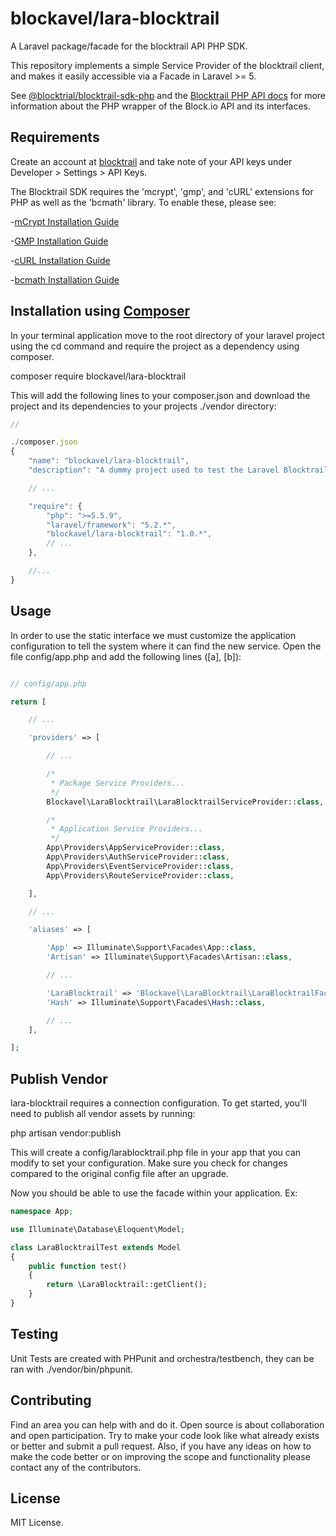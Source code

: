 # blockavel/lara-blocktrail

A Laravel package/facade for the blocktrail API PHP SDK.

This repository implements a simple Service Provider of the blocktrail client, and makes it easily accessible via a Facade in Laravel >= 5. 

See [@blocktrial/blocktrail-sdk-php](https://github.com/blocktrail/blocktrail-sdk-php) and the [Blocktrail PHP API docs](https://www.blocktrail.com/api/docs/lang/php) for more information about the PHP wrapper of the Block.io API and its interfaces.

## Requirements

Create an account at [blocktrail](https://www.blocktrail.com/dev/signup) and take note of your API keys under Developer > Settings > API Keys.

The Blocktrail SDK requires the 'mcrypt', 'gmp', and 'cURL' extensions for PHP as well as the 'bcmath' library. To enable these, please see:

-[mCrypt Installation Guide](http://php.net/manual/en/mcrypt.installation.php)

-[GMP Installation Guide](http://php.net/manual/en/gmp.installation.php)

-[cURL Installation Guide](http://php.net/manual/en/curl.installation.php)

-[bcmath Installation Guide](http://php.net/manual/en/book.bc.php)

## Installation using [Composer](https://getcomposer.org)

In your terminal application move to the root directory of your laravel project using the cd command and require the project as a dependency using composer.

composer require blockavel/lara-blocktrail

This will add the following lines to your composer.json and download the project and its dependencies to your projects ./vendor directory:

```javascript
// 

./composer.json
{
    "name": "blockavel/lara-blocktrail",
    "description": "A dummy project used to test the Laravel Blocktrail Facade.",

    // ...

    "require": {
        "php": ">=5.5.9",
        "laravel/framework": "5.2.*",
        "blockavel/lara-blocktrail": "1.0.*",
        // ...
    },

    //...
}
```

## Usage

In order to use the static interface we must customize the application configuration to tell the system where it can find the new service. Open the file config/app.php and add the following lines ([a], [b]):

```php

// config/app.php

return [

    // ...

    'providers' => [

        // ...

        /*
         * Package Service Providers...
         */
        Blockavel\LaraBlocktrail\LaraBlocktrailServiceProvider::class, // [a]

        /*
         * Application Service Providers...
         */
        App\Providers\AppServiceProvider::class,
        App\Providers\AuthServiceProvider::class,
        App\Providers\EventServiceProvider::class,
        App\Providers\RouteServiceProvider::class,

    ],

    // ...

    'aliases' => [

        'App' => Illuminate\Support\Facades\App::class,
        'Artisan' => Illuminate\Support\Facades\Artisan::class,

        // ...

        'LaraBlocktrail' => 'Blockavel\LaraBlocktrail\LaraBlocktrailFacade', // [b]
        'Hash' => Illuminate\Support\Facades\Hash::class,

        // ...
    ],

];


```

## Publish Vendor

lara-blocktrail requires a connection configuration. To get started, you'll need to publish all vendor assets by running:

php artisan vendor:publish

This will create a config/larablocktrail.php file in your app that you can modify to set your configuration. Make sure you check for changes compared to the original config file after an upgrade.

Now you should be able to use the facade within your application. Ex:

```php
namespace App;

use Illuminate\Database\Eloquent\Model;

class LaraBlocktrailTest extends Model
{
    public function test()
    {
        return \LaraBlocktrail::getClient();
    }
}

```
## Testing

Unit Tests are created with PHPunit and orchestra/testbench, they can be ran with ./vendor/bin/phpunit.

## Contributing

Find an area you can help with and do it. Open source is about collaboration and open participation. 
Try to make your code look like what already exists or better and submit a pull request. Also, if
you have any ideas on how to make the code better or on improving the scope and functionality please
contact any of the contributors.

## License

MIT License.